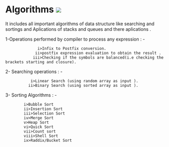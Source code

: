 # Algorithms  ![](https://visitor-badge.laobi.icu/badge?page_id=Rishav9852Kumar/Algorithms-and-implementations-of-Queues-and-stacks-in-commotion-examples)
It includes all important algorithms of data structure like searching and sortings and Aplications of stacks and queues and there aplications .

1-Operations performed by compiler to process any expression : -
                                                        
                  i>Infix to Postfix conversion.
                 ii>postfix expression evaluation to obtain the result .
                iii>Checking if the symbols are balanced(i.e checking the brackets starting and closure).
2- Searching operations : -
        
               i>Linear Search (using random array as input ).
              ii>Binary Search (using sorted array as input ).
3- Sorting Algorithms : -
            
            i>Bubble Sort
            ii>Insertion Sort
            iii>Selection Sort
            iv>Merge Sort
            v>Heap Sort
            vi>Quick Sort
            vii>Count sort
            viii>Shell Sort
            ix>Raddix/Bucket Sort
            
              
  
                                             
